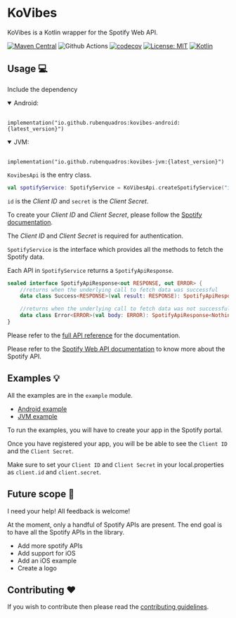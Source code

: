 # KoVibes
KoVibes is a Kotlin wrapper for the Spotify Web API.

[![Maven Central](https://img.shields.io/maven-central/v/io.github.rubenquadros/kovibes/0.0.1)](https://central.sonatype.com/artifact/io.github.rubenquadros/kovibes/0.0.1)
![Github Actions](https://github.com/InsertKoinIO/koin/actions/workflows/build.yml/badge.svg)
[![codecov](https://codecov.io/github/rubenquadros/KoVibes/graph/badge.svg?token=UJ0687GJ7R)](https://codecov.io/github/rubenquadros/KoVibes)
[![License: MIT](https://img.shields.io/badge/License-MIT-yellow.svg)](https://opensource.org/licenses/MIT)
[![Kotlin](https://img.shields.io/badge/Kotlin-1.9.22-blue.svg?style=flat&logo=kotlin)](https://kotlinlang.org)

## Usage :computer:
Include the dependency
<details open>
<summary>Android:</summary>
<pre> <code>
implementation("io.github.rubenquadros:kovibes-android:{latest_version}")
</code></pre>
</details>

<details open>
<summary>JVM:</summary>
<pre> <code>
implementation("io.github.rubenquadros:kovibes-jvm:{latest_version}")
</code></pre>
</details>

`KovibesApi` is the entry class.
```kotlin
val spotifyService: SpotifyService = KoVibesApi.createSpotifyService("id", "secret")
```

`id` is the <i>Client ID</i> and `secret` is the <i>Client Secret</i>.

To create your <i>Client ID</i> and <i>Client Secret</i>, please follow the
[Spotify documentation][spotify-new-app-doc].

The <i>Client ID</i> and <i>Client Secret</i> is required for authentication.

`SpotifyService` is the interface which provides all the methods to fetch the Spotify data.

Each API in `SpotifyService` returns a `SpotifyApiResponse`.

```kotlin
sealed interface SpotifyApiResponse<out RESPONSE, out ERROR> {
    //returns when the underlying call to fetch data was successful
    data class Success<RESPONSE>(val result: RESPONSE): SpotifyApiResponse<RESPONSE, Nothing>

    //returns when the underlying call to fetch data was not successful
    data class Error<ERROR>(val body: ERROR): SpotifyApiResponse<Nothing, ERROR>
}
```

Please refer to the [full API reference][kovibes-doc] for the documentation.

Please refer to the [Spotify Web API documentation][spotify-web-api] to know more about the Spotify API.

## Examples :bulb:
All the examples are in the `example` module.

 - [Android example][android-example]
 - [JVM example][jvm-example]

To run the examples, you will have to create your app in the Spotify portal.

Once you have registered your app, you will be be able to see the `Client ID` and the `Client Secret`.

Make sure to set your `Client ID` and `Client Secret` in your local.properties as `client.id` and `client.secret`.

## Future scope :crystal_ball:
I need your help! All feedback is welcome!

At the moment, only a handful of Spotify APIs are present.
The end goal is to have all the Spotify APIs in the library.

- Add more spotify APIs
- Add support for iOS
- Add an iOS example
- Create a logo

## Contributing :hearts:
If you wish to contribute then please read the [contributing guidelines][contribute].


[spotify-new-app-doc]: https://developer.spotify.com/documentation/web-api/tutorials/getting-started#:~:text=of%20your%20choice.-,Set%20Up%20Your%20Account,-Login%20to%20the
[kovibes-doc]: https://rubenquadros.github.io/KoVibes/
[spotify-web-api]: https://developer.spotify.com/documentation/web-api
[android-example]: https://github.com/rubenquadros/KoVibes/tree/main/example/android
[jvm-example]: https://github.com/rubenquadros/KoVibes/tree/main/example/jvm
[contribute]: https://github.com/rubenquadros/KoVibes/tree/main/CONTRIBUTING.md